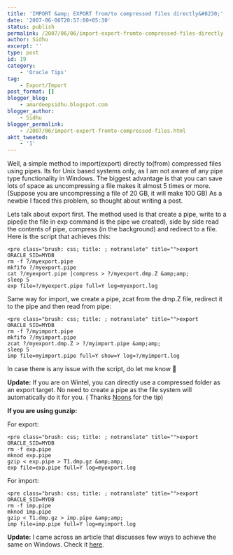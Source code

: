 ```yaml
---
title: 'IMPORT &amp; EXPORT from/to compressed files directly&#8230;'
date: '2007-06-06T20:57:00+05:30'
status: publish
permalink: /2007/06/06/import-export-fromto-compressed-files-directly
author: Sidhu
excerpt: ''
type: post
id: 19
category:
    - 'Oracle Tips'
tag:
    - Export/Import
post_format: []
blogger_blog:
    - amardeepsidhu.blogspot.com
blogger_author:
    - Sidhu
blogger_permalink:
    - /2007/06/import-export-fromto-compressed-files.html
aktt_tweeted:
    - '1'
---
```

Well, a simple method to import(export) directly to(from) compressed files using pipes. Its for Unix based systems only, as I am not aware of any pipe type functionality in Windows. The biggest advantage is that you can save lots of space as uncompressing a file makes it almost 5 times or more. (Suppose you are uncompressing a file of 20 GB, it will make 100 GB) As a newbie I faced this problem, so thought about writing a post.

Lets talk about export first. The method used is that create a pipe, write to a pipe(ie the file in exp command is the pipe we created), side by side read the contents of pipe, compress (in the background) and redirect to a file. Here is the script that achieves this:

```
<pre class="brush: css; title: ; notranslate" title="">export ORACLE_SID=MYDB
rm -f ?/myexport.pipe
mkfifo ?/myexport.pipe
cat ?/myexport.pipe |compress > ?/myexport.dmp.Z &amp;amp;
sleep 5
exp file=?/myexport.pipe full=Y log=myexport.log

```

Same way for import, we create a pipe, zcat from the dmp.Z file, redirect it to the pipe and then read from pipe:

```
<pre class="brush: css; title: ; notranslate" title="">export ORACLE_SID=MYDB
rm -f ?/myimport.pipe
mkfifo ?/myimport.pipe
zcat ?/myexport.dmp.Z > ?/myimport.pipe &amp;amp;
sleep 5
imp file=myimport.pipe full=Y show=Y log=?/myimport.log
```

In case there is any issue with the script, do let me know 🙂

<span style="font-weight: bold">Update:</span> If you are on Wintel, you can directly use a compressed folder as an export target. No need to create a pipe as the file system will automatically do it for you. ( Thanks [Noons](http://dbasrus.blogspot.com/) for the tip)

**If you are using gunzip:**

For export:

```
<pre class="brush: css; title: ; notranslate" title="">export ORACLE_SID=MYDB
rm -f exp.pipe
mknod exp.pipe
gzip < exp.pipe > T1.dmp.gz &amp;amp;
exp file=exp.pipe full=Y log=myexport.log

```

For import:

```
<pre class="brush: css; title: ; notranslate" title="">export ORACLE_SID=MYDB
rm -f imp.pipe
mknod imp.pipe
gzip < T1.dmp.gz > imp.pipe &amp;amp;
imp file=imp.pipe full=Y log=myimport.log

```

**Update:** I came across an article that discusses few ways to achieve the same on Windows. Check it [here](http://jcarlossaez.spaces.live.com/blog/cns!B3378F057444B65C!108.entry).
